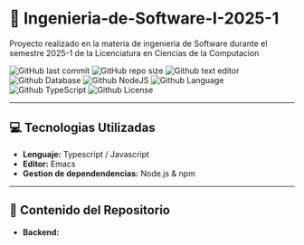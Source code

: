 # 🚀 Ingenieria-de-Software-I-2025-1
 Proyecto realizado en la materia de ingenieria de Software durante el semestre 2025-1 de la Licenciatura en Ciencias de la Computacion

![GitHub last commit](https://img.shields.io/github/last-commit/ComputerChemistry/Estructuras-de-Datos-2025-1?style=for-the-badge&color=b4befe) 
![GitHub repo size](https://img.shields.io/github/repo-size/ComputerChemistry/Estructuras-de-Datos-2025-1?style=for-the-badge&color=cba6f7) 
![Github text editor](https://img.shields.io/badge/Emacs-%237F5AB6.svg?&style=for-the-badge&logo=gnu-emacs&logoColor=white) 
![Github Database](https://img.shields.io/badge/postgres-%23316192.svg?style=for-the-badge&logo=postgresql&logoColor=white)
![Github NodeJS](https://img.shields.io/badge/node.js-6DA55F?style=for-the-badge&logo=node.js&logoColor=white)
![Github Language](https://img.shields.io/badge/javascript-%23323330.svg?style=for-the-badge&logo=javascript&logoColor=%23F7DF1E)
![Github TypeScript](https://img.shields.io/badge/typescript-%23007ACC.svg?style=for-the-badge&logo=typescript&logoColor=white)
![Github License](https://img.shields.io/badge/MIT-green?style=for-the-badge)

---

## :computer: Tecnologias Utilizadas  

- **Lenguaje:** Typescript / Javascript  
- **Editor:** Emacs  
- **Gestion de dependendencias:** Node.js & npm  

---

## :file_folder: Contenido del Repositorio 

- **Backend:**

### 
